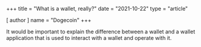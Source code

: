 +++
title = "What is a wallet, really?"
date = "2021-10-22"
type = "article"

[ author ]
  name = "Dogecoin"
+++

It would be important to explain the difference between a wallet and a wallet application that is used to interact with a wallet and operate with it.